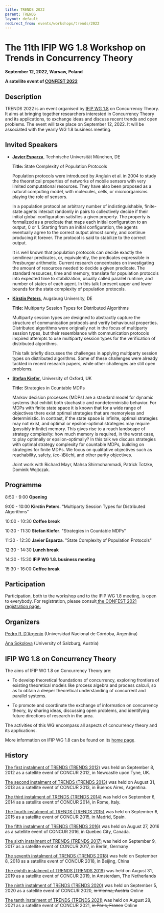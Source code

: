 ```yaml
---
title: TRENDS 2022
parent: TRENDS
layout: default
redirect_from: events/workshops/trends/2022
---
```


# The 11th IFIP WG 1.8 Workshop on Trends in Concurrency Theory

<strong>September 12, 2022, Warsaw, Poland</strong>

**A satellite event of [CONFEST 2022](https://confest2022.mimuw.edu.pl/)**


## Description

TRENDS 2022 is an event organised by [IFIP WG 1.8](https://www.concurrency-theory.org/organizations/ifip) on Concurrency Theory. It aims at bringing together researchers interested in Concurrency Theory and its applications, to exchange ideas and discuss recent trends and open problems. The event will take place on September 12, 2022. It will be associated with the yearly WG 1.8 business meeting.

## Invited Speakers


* [**Javier Esparza**](https://www7.in.tum.de/~esparza/), Technische Universität München, DE

  **Title:** State Complexity of Population Protocols

  Population protocols were introduced by Angluin et al. in 2004 to
  study the theoretical properties of networks of mobile sensors with
  very limited computational resources. They have also been proposed
  as a natural computing model, with molecules, cells, or
  microorganisms playing the role of sensors.

  In a population protocol an arbitrary number of indistinguishable,
  finite-state agents interact randomly in pairs to collectively
  decide if their initial global configuration satisfies a given
  property. The property is formalized as a predicate that maps each
  initial configuration to an output, 0 or 1.  Starting from an
  initial configuration, the agents eventually agree to the correct
  output almost surely, and continue producing it forever. The
  protocol is said to stabilize to the correct output.

  It is well known that population protocols can decide exactly the
  semilinear predicates, or, equivalently, the predicates expressible
  in Presburger arithmetic. Current research concentrates on
  investigating the amount of resources needed to decide a given
  predicate. The standard resources, time and memory, translate for
  population protocols into expected time to stabilization, usually
  called parallel runtime, and number of states of each agent. In this
  talk I present upper and lower bounds for the state complexity of
  population protocols.
  
* [**Kirstin Peters**](), Augsburg University, DE

  **Title:** Multiparty Session Types for Distributed Algorithms
  
  Multiparty session types are designed to abstractly capture the
  structure of communication protocols and verify behavioural properties.
  Distributed algorithms were originally not in the focus of multiparty
  session types, but their resemblance with communication protocols
  inspired attempts to use multiparty session types for the verification
  of distributed algorithms.

  This talk briefly discusses the challenges in applying multiparty
  session types on distributed algorithms. Some of these challenges were
  already tackled in recent research papers, while other challenges are
  still open problems.
  
* [**Stefan Kiefer**](https://www.cs.ox.ac.uk/people/stefan.kiefer/), University of Oxford, UK

  **Title:** Strategies in Countable MDPs

  Markov decision processes (MDPs) are a standard model for dynamic
  systems that exhibit both stochastic and nondeterministic
  behavior. For MDPs with finite state space it is known that for a
  wide range of objectives there exist optimal strategies that are
  memoryless and deterministic. In contrast, if the state space is
  infinite, optimal strategies may not exist, and optimal or
  epsilon-optimal strategies may require (possibly infinite)
  memory. This gives rise to a reach landscape of strategy complexity:
  how much memory is required, in the worst case, to play optimally or
  epsilon-optimally? In this talk we discuss strategies with optimal
  strategy complexity for countable MDPs, building on strategies for
  finite MDPs. We focus on qualitative objectives such as
  reachability, safety, (co-)Büchi, and other parity objectives.

  Joint work with Richard Mayr, Mahsa Shirmohammadi, Patrick Totzke,
  Dominik Wojtczak.


## Programme

 8:50 -  9:00 **Opening**
 
 9:00 - 10:00 **Kirstin Peters**. "Multiparty Session Types for Distributed Algorithms"

10:00 - 10:30 **Coffee break**

10:30 - 11:30 **Stefan Kiefer**. "Strategies in Countable MDPs"

11:30 - 12:30 **Javier Esparza**. "State Complexity of Population Protocols"

12:30 - 14:30 **Lunch break**

14:30 - 15:30 **IFIP WG 1.8. business meeting**

15:30 - 16:00 **Coffee break**


## Participation

Participation, both to the workshop and to the IFIP WG 1.8 meeting, is open to everybody. For registration, please consult[ the CONFEST 2021 registration page.](https://confest2022.mimuw.edu.pl/registration/)

## Organizers

[Pedro R. D'Argenio](https://www.cs.famaf.unc.edu.ar/~dargenio/) (Universidad Nacional de Córdoba, Argentina)

[Ana Sokolova](http://cs.uni-salzburg.at/~anas/index.html) (University of Salzburg, Austria)

## IFIP WG 1.8 on Concurrency Theory

The aims of IFIP WG 1.8 on Concurrency Theory are:

* To develop theoretical foundations of concurrency, exploring frontiers of existing theoretical models like process algebra and process calculi, so as to obtain a deeper theoretical understanding of concurrent and parallel systems.

* To promote and coordinate the exchange of information on concurrency theory, by sharing ideas, discussing open problems, and identifying future directions of research in the area.

The activities of this WG encompass all aspects of concurrency theory and its applications.

More information on IFIP WG 1.8 can be found on its [home page](https://www.concurrency-theory.org/organizations/ifip).

## History

[The first instalment of TRENDS (TRENDS 2012)](http://www.win.tue.nl/trends12/) was held on September 8, 2012 as a satellite event of CONCUR 2012, in Newcastle upon Tyne, UK.

[The second instalment of TRENDS (TRENDS 2013)](http://www.win.tue.nl/trends13/) was held on August 31, 2013 as a satellite event of CONCUR 2013, in Buenos Aires, Argentina.

[The third instalment of TRENDS (TRENDS 2014)](http://ceres.hh.se/mediawiki/TRENDS_2014) was held on September 6, 2014 as a satellite event of CONCUR 2014, in Rome, Italy.

[The fourth instalment of TRENDS (TRENDS 2015)](https://www.concurrency-theory.org/events/workshops/trends/2015) was held on September 6, 2015 as a satellite event of CONCUR 2015, in Madrid, Spain.

[The fifth instalment of TRENDS (TRENDS 2016)](https://www.concurrency-theory.org/events/workshops/trends/2016) was held on August 27, 2016 as a satellite event of CONCUR 2016, in Quebec City, Canada.

[The sixth instalment of TRENDS (TRENDS 2017)](https://www.concurrency-theory.org/events/workshops/trends/2017) was held on September 9, 2017 as a satellite event of CONCUR 2017, in Berlin, Germany

[The seventh instalment of TRENDS (TRENDS 2018)](https://www.concurrency-theory.org/events/workshops/trends/2018) was held on September 8, 2018 as a satellite event of CONCUR 2018, in Beijing, China

[The eighth instalment of TRENDS (TRENDS 2019)](https://www.concurrency-theory.org/events/workshops/trends/2019) was held on August 31, 2019 as a satellite event of CONCUR 2019, in Amsterdam, The Netherlands

[The ninth instalment of TRENDS (TRENDS 2020)](https://www.concurrency-theory.org/events/workshops/trends/2020) was held on September 5, 2020 as a satellite event of CONCUR 2020, ~~in Vienna, Austria~~ Online

[The tenth instalment of TRENDS (TRENDS 2021)](https://www.concurrency-theory.org/events/workshops/trends/2021) was held on August 28, 2021 as a satellite event of CONCUR 2021, ~~in Paris, France~~ Online
